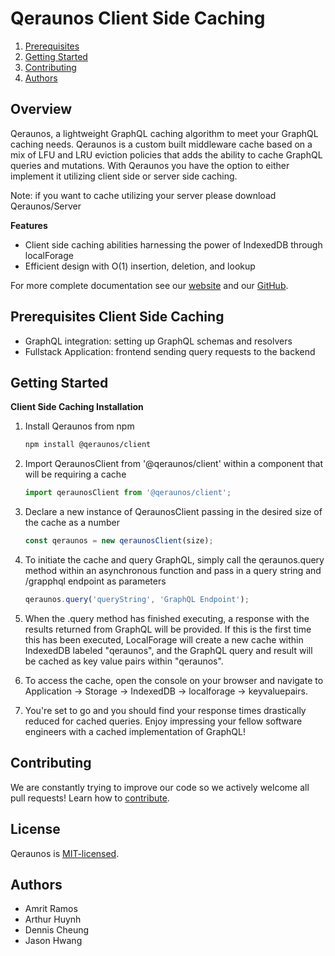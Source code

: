 # Qeraunos Client Side Caching

1. [Prerequisites](#prerequisites)
2. [Getting Started](#getting-started)
3. [Contributing](#contributing)
4. [Authors](#authors)

## Overview

Qeraunos, a lightweight GraphQL caching algorithm to meet your GraphQL caching needs.
Qeraunos is a custom built middleware cache based on a mix of LFU and LRU eviction policies that adds the ability to cache GraphQL queries and mutations. With Qeraunos you have the option to either implement it utilizing client side or server side caching.

Note: if you want to cache utilizing your server please download Qeraunos/Server

**Features**

- Client side caching abilities harnessing the power of IndexedDB through localForage
- Efficient design with O(1) insertion, deletion, and lookup

For more complete documentation see our [website](http://qeraunos.com) and our [GitHub](https://github.com/oslabs-beta/Qeraunos).

## Prerequisites Client Side Caching

- GraphQL integration: setting up GraphQL schemas and resolvers
- Fullstack Application: frontend sending query requests to the backend

## Getting Started

**Client Side Caching Installation**

1. Install Qeraunos from npm

   ```sh
   npm install @qeraunos/client
   ```

2. Import QeraunosClient from '@qeraunos/client' within a component that will be requiring a cache

   ```js
   import qeraunosClient from '@qeraunos/client';
   ```

3. Declare a new instance of QeraunosClient passing in the desired size of the cache as a number

   ```js
   const qeraunos = new qeraunosClient(size);
   ```

4. To initiate the cache and query GraphQL, simply call the qeraunos.query method within an asynchronous function and pass in a query string and /grapphql endpoint as parameters

   ```js
   qeraunos.query('queryString', 'GraphQL Endpoint');
   ```

5. When the .query method has finished executing, a response with the results returned from GraphQL will be provided. If this is the first time this has been executed, LocalForage will create a new cache within IndexedDB labeled "qeraunos", and the GraphQL query and result will be cached as key value pairs within "qeraunos".

6. To access the cache, open the console on your browser and navigate to Application -> Storage -> IndexedDB -> localforage -> keyvaluepairs.

7. You're set to go and you should find your response times drastically reduced for cached queries. Enjoy impressing your fellow software engineers with a cached implementation of GraphQL!

## Contributing

We are constantly trying to improve our code so we actively welcome all pull requests! Learn how to [contribute](https://github.com/oslabs-beta/Qeraunos).

## License

Qeraunos is [MIT-licensed](https://github.com/oslabs-beta/Qeraunos/blob/dev/LICENSE).

## Authors

- Amrit Ramos
- Arthur Huynh
- Dennis Cheung
- Jason Hwang

